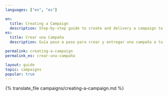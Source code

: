 ```yaml
---
languages: ["en", "es"]

en:
  title: Creating a Campaign
  description: Step-by-step guide to create and delivery a campaign to your audience.
es:
  title: Crear una Campaña
  description: Guía paso a paso para crear y entregar una campaña a tu audiencia.

permalink: creating-a-campaign
permalink_es: crear-una-campaña

layout: guide
topic: campaigns
popular: true
---
```


{% translate_file campaigns/creating-a-campaign.md %}